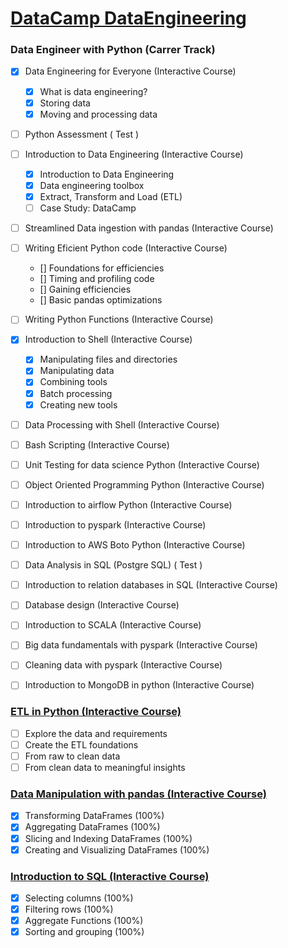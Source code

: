 # [DataCamp DataEngineering](datacamp.com)

### Data Engineer with Python (Carrer Track)
- [x]  Data Engineering for Everyone (Interactive Course)
    - [x]  What is data engineering?
    - [x]  Storing data
    - [x]  Moving and processing data

- [ ]  Python Assessment ( Test )

- [ ]  Introduction to Data Engineering (Interactive Course)
    - [x]  Introduction to Data Engineering
    - [x]  Data engineering toolbox
    - [x]  Extract, Transform and Load (ETL)
    - [ ]  Case Study: DataCamp

- [ ]  Streamlined Data ingestion with pandas (Interactive Course)

- [ ]  Writing Eficient Python code (Interactive Course)
    - []  Foundations for efficiencies
    - []  Timing and profiling code 
    - []  Gaining efficiencies 
    - []  Basic pandas optimizations 

- [ ]  Writing Python Functions (Interactive Course)

- [x]  Introduction to Shell (Interactive Course)
    - [x]  Manipulating files and directories
    - [x]  Manipulating data
    - [x]  Combining tools
    - [x]  Batch processing
    - [x]  Creating new tools

- [ ]  Data Processing with Shell (Interactive Course)

- [ ]  Bash Scripting (Interactive Course)

- [ ]  Unit Testing for data science Python (Interactive Course)

- [ ]  Object Oriented Programming Python (Interactive Course)

- [ ]  Introduction to airflow Python (Interactive Course) 

- [ ]  Introduction to pyspark (Interactive Course)

- [ ]  Introduction to AWS Boto Python (Interactive Course)

- [ ]  Data Analysis in SQL (Postgre SQL) ( Test )

- [ ]  Introduction to relation databases in SQL (Interactive Course)

- [ ]  Database design (Interactive Course)

- [ ]  Introduction to SCALA (Interactive Course)

- [ ]  Big data fundamentals with pyspark (Interactive Course)

- [ ]  Cleaning data with pyspark (Interactive Course)

- [ ]  Introduction to MongoDB in python (Interactive Course)


### [ETL in Python (Interactive Course)](https://app.datacamp.com/learn/courses/etl-in-python)
- [ ]  Explore the data and requirements
- [ ]  Create the ETL foundations
- [ ]  From raw to clean data
- [ ]  From clean data to meaningful insights

### [Data Manipulation with pandas (Interactive Course)](https://app.datacamp.com/learn/courses/data-manipulation-with-pandas)
- [x]  Transforming DataFrames (100%)
- [x]  Aggregating DataFrames (100%)
- [x]  Slicing and Indexing DataFrames (100%)
- [x]  Creating and Visualizing DataFrames (100%)

### [Introduction to SQL (Interactive Course)](https://app.datacamp.com/learn/courses/introduction-to-sql) 
- [x] Selecting columns (100%)
- [x] Filtering rows (100%)
- [x] Aggregate Functions (100%)
- [x] Sorting and grouping  (100%)